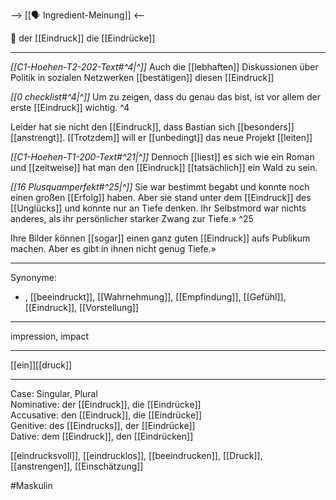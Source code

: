 --> [[🗣️ Ingredient-Meinung]] <--

🔵 der [[Eindruck]]
die [[Eindrücke]]

---
*[[C1-Hoehen-T2-202-Text#^4|^]]* Auch die [[lebhaften]] Diskussionen über Politik in sozialen Netzwerken [[bestätigen]] diesen [[Eindruck]]

*[[0 checklist#^4|^]]* Um zu zeigen, dass du genau das bist, ist vor allem der erste [[Eindruck]] wichtig. ^4

Leider hat sie nicht den [[Eindruck]], dass Bastian sich [[besonders]] [[anstrengt]]. [[Trotzdem]] will er [[unbedingt]] das neue Projekt [[leiten]]

*[[C1-Hoehen-T1-200-Text#^21|^]]* Dennoch [[liest]] es sich wie ein Roman und [[zeitweise]] hat man den [[Eindruck]] [[tatsächlich]] ein Wald zu sein.

*[[16 Plusquamperfekt#^25|^]]* Sie war bestimmt begabt und konnte noch einen großen [[Erfolg]] haben. Aber sie stand unter dem [[Eindruck]] des [[Unglücks]] und konnte nur an Tiefe denken. Ihr Selbstmord war nichts anderes, als ihr persönlicher starker Zwang zur Tiefe.» ^25

Ihre Bilder können [[sogar]] einen ganz guten [[Eindruck]] aufs Publikum machen. Aber es gibt in ihnen nicht genug Tiefe.»   

---
Synonyme:
- , [[beeindruckt]], [[Wahrnehmung]], [[Empfindung]], [[Gefühl]], [[Eindruck]], [[Vorstellung]]

---
impression, impact

---
[[ein]][[druck]]

---
Case: Singular, Plural  
Nominative: der [[Eindruck]], die [[Eindrücke]]  
Accusative: den [[Eindruck]], die [[Eindrücke]]  
Genitive: des [[Eindrucks]], der [[Eindrücke]]  
Dative: dem [[Eindruck]], den [[Eindrücken]] 

[[eindrucksvoll]], [[eindrucklos]], [[beeindrucken]], [[Druck]], [[anstrengen]], [[Einschätzung]]


#Maskulin 